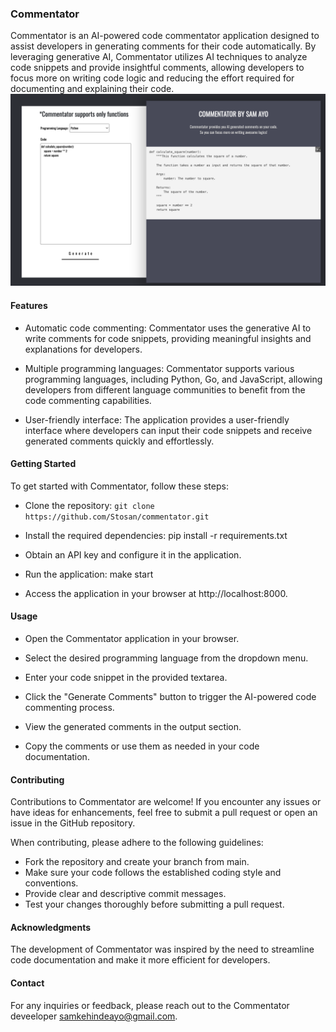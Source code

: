 ### Commentator
Commentator is an AI-powered code commentator application designed to assist developers in generating comments for their code automatically. By leveraging generative AI, Commentator utilizes AI techniques to analyze code snippets and provide insightful comments, allowing developers to focus more on writing code logic and reducing the effort required for documenting and explaining their code.
![Commentator Logo](https://github.com/Stosan/commentator/blob/main/src/static/commentator-logo.png)
#### Features
- Automatic code commenting: Commentator uses the generative AI to write comments for code snippets, providing meaningful insights and explanations for developers.

- Multiple programming languages: Commentator supports various programming languages, including Python, Go, and JavaScript, allowing developers from different language communities to benefit from the code commenting capabilities.

- User-friendly interface: The application provides a user-friendly interface where developers can input their code snippets and receive generated comments quickly and effortlessly.


#### Getting Started
To get started with Commentator, follow these steps:

- Clone the repository: `git clone https://github.com/Stosan/commentator.git`

- Install the required dependencies: pip install -r requirements.txt

- Obtain an API key and configure it in the application.

- Run the application: make start

- Access the application in your browser at http://localhost:8000.


#### Usage
- Open the Commentator application in your browser.

- Select the desired programming language from the dropdown menu.

- Enter your code snippet in the provided textarea.

- Click the "Generate Comments" button to trigger the AI-powered code commenting process.

- View the generated comments in the output section.

- Copy the comments or use them as needed in your code documentation.


#### Contributing
Contributions to Commentator are welcome! If you encounter any issues or have ideas for enhancements, feel free to submit a pull request or open an issue in the GitHub repository.

When contributing, please adhere to the following guidelines:

- Fork the repository and create your branch from main.
- Make sure your code follows the established coding style and conventions.
- Provide clear and descriptive commit messages.
- Test your changes thoroughly before submitting a pull request.


#### Acknowledgments
The development of Commentator was inspired by the need to streamline code documentation and make it more efficient for developers.

#### Contact
For any inquiries or feedback, please reach out to the Commentator deveeloper samkehindeayo@gmail.com.